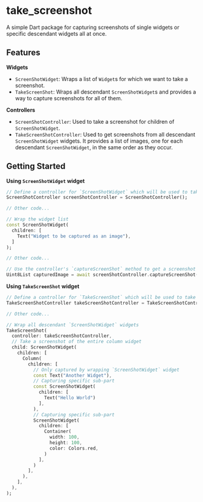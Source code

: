 # take_screenshot

A simple Dart package for capturing screenshots of single widgets or specific descendant widgets all at once.

## Features

**Widgets**

- `ScreenShotWidget`: Wraps a list of `Widget`s for which we want to take a screenshot.
- `TakeScreenShot`: Wraps all descendant `ScreenShotWidget`s and provides a way to capture screenshots for all of them.

**Controllers**

- `ScreenShotController`: Used to take a screenshot for children of `ScreenShotWidget`.
- `TakeScreenShotController`: Used to get screenshots from all descendant `ScreenShotWidget` widgets. It provides a list of images, one for each descendant `ScreenShotWidget`, in the same order as they occur.

## Getting Started

**Using `ScreenShotWidget` widget**

```dart
// Define a controller for `ScreenShotWidget` which will be used to take screenshots
ScreenShotController screenShotController = ScreenShotController();

// Other code...

// Wrap the widget list 
const ScreenShotWidget( 
  children: [ 
    Text("Widget to be captured as an image"),
  ]
);

// Other code...

// Use the controller's `captureScreenShot` method to get a screenshot of the widget
Uint8List capturedImage = await screenShotController.captureScreenShot();

```

**Using `TakeScreenShot` widget**

```dart
// Define a controller for `TakeScreenShot` which will be used to take screenshots of all descendant `ScreenShotWidget`s all at once
TakeScreenShotController takeScreenShotController = TakeScreenShotController();

// Other code...

// Wrap all descendant `ScreenShotWidget` widgets 
TakeScreenShot(
  controller: takeScreenShotController, 
  // Take a screenshot of the entire column widget
  child: ScreenShotWidget(
    children: [
      Column(
        children: [
          // Only captured by wrapping `ScreenShotWidget` widget
          const Text("Another Widget"),
          // Capturing specific sub-part
          const ScreenShotWidget( 
            children: [
              Text("Hello World")
            ],
          ),
          // Capturing specific sub-part
          ScreenShotWidget(
            children: [
              Container(
                width: 100,
                height: 100,
                color: Colors.red,
              )
            ],
          )
        ],
      ),
    ],
  ),
);
